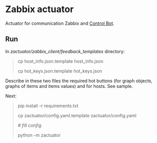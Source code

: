 # Zabbix actuator

Actuator for communication Zabbix and [Control Bot](https://github.com/osipov-andrey/control_bot).


## Run
 In _zactuator/zabbix_client/feedback_templates_ directory:
 
 > cp host_info.json.template host_info.json
 > 
 > cp hot_keys.json.template hot_keys.json
 
 Describe in these two files the required hot buttons 
 (for graph objects, graphs of items and items values) and for hosts. See sample.
 
Next:

 > pip install -r requirements.txt
 >
 > cp zactuator/config.yaml.template zactuator/config.yaml 
 >
 >  _# fill config_
 > 
 > python -m zactuator
